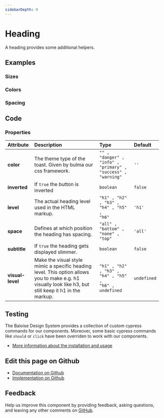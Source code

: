 ```yaml
---
sidebarDepth: 0
---
```


# Heading


<!-- START: human documentation top -->

A heading provides some additional helpers.

<!-- END: human documentation top -->

<ClientOnly><docs-component-tabs></docs-component-tabs></ClientOnly>


## Examples

### Sizes

<ClientOnly><docs-demo-bal-heading-53></docs-demo-bal-heading-53></ClientOnly>


### Colors

<ClientOnly><docs-demo-bal-heading-54></docs-demo-bal-heading-54></ClientOnly>


### Spacing

<ClientOnly><docs-demo-bal-heading-55></docs-demo-bal-heading-55></ClientOnly>



## Code



### Properties


| Attribute        | Description                                                                                                                                             | Type                                                                    | Default                |
| :--------------- | :------------------------------------------------------------------------------------------------------------------------------------------------------ | :---------------------------------------------------------------------- | :--------------------- |
| **color**        | The theme type of the toast. Given by bulma our css framework.                                                                                          | <code>"" , "danger" , "info" , "primary" , "success" , "warning"</code> | <code>''</code>        |
| **inverted**     | If `true` the button is inverted                                                                                                                        | <code>boolean</code>                                                    | <code>false</code>     |
| **level**        | The actual heading level used in the HTML markup.                                                                                                       | <code>"h1" , "h2" , "h3" , "h4" , "h5" , "h6"</code>                    | <code>'h1'</code>      |
| **space**        | Defines at which position the heading has spacing.                                                                                                      | <code>"all" , "bottom" , "none" , "top"</code>                          | <code>'all'</code>     |
| **subtitle**     | If `true` the heading gets displayed slimmer.                                                                                                           | <code>boolean</code>                                                    | <code>false</code>     |
| **visual-level** | Make the visual style mimic a specific heading level. This option allows you to make e.g. h1 visually look like h3, but still keep it h1 in the markup. | <code>"h1" , "h2" , "h3" , "h4" , "h5" , "h6" , undefined</code>        | <code>undefined</code> |

## Testing

The Baloise Design System provides a collection of custom cypress commands for our components. Moreover, some basic cypress commands like `should` or `click` have been overriden to work with our components.

- [More information about the installation and usage](/components/tooling/testing.html)



## Edit this page on Github

* [Documentation on Github](https://github.com/baloise/design-system/blob/master/docs/src/components/components/bal-heading.md)
* [Implementation on Github](https://github.com/baloise/design-system/blob/master/packages/components/src/components/bal-heading)

## Feedback

Help us improve this component by providing feedback, asking questions, and leaving any other comments on [GitHub](https://github.com/baloise/design-system/issues/new).

